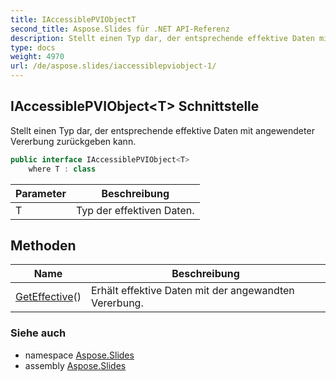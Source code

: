 ```yaml
---
title: IAccessiblePVIObjectT
second_title: Aspose.Slides für .NET API-Referenz
description: Stellt einen Typ dar, der entsprechende effektive Daten mit angewendeter Vererbung zurückgeben kann.
type: docs
weight: 4970
url: /de/aspose.slides/iaccessiblepviobject-1/
---
```


## IAccessiblePVIObject&lt;T&gt; Schnittstelle

Stellt einen Typ dar, der entsprechende effektive Daten mit angewendeter Vererbung zurückgeben kann.

```csharp
public interface IAccessiblePVIObject<T>
    where T : class
```

| Parameter | Beschreibung |
| --- | --- |
| T | Typ der effektiven Daten. |

## Methoden

| Name | Beschreibung |
| --- | --- |
| [GetEffective](../../aspose.slides/iaccessiblepviobject`1/geteffective)() | Erhält effektive Daten mit der angewandten Vererbung. |

### Siehe auch

* namespace [Aspose.Slides](../../aspose.slides)
* assembly [Aspose.Slides](../../)